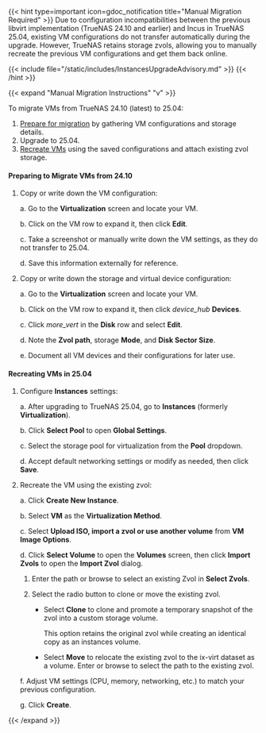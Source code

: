 &NewLine;

{{< hint type=important icon=gdoc_notification title="Manual Migration Required" >}}
Due to configuration incompatibilities between the previous libvirt implementation (TrueNAS 24.10 and earlier) and Incus in TrueNAS 25.04, existing VM configurations do not transfer automatically during the upgrade.
However, TrueNAS retains storage zvols, allowing you to manually recreate the previous VM configurations and get them back online.

{{< include file="/static/includes/InstancesUpgradeAdvisory.md" >}}
{{< /hint >}}

{{< expand "Manual Migration Instructions" "v" >}}

To migrate VMs from TrueNAS 24.10 (latest) to 25.04:

1. [Prepare for migration](#preparing-to-migrate-vms-from-2410) by gathering VM configurations and storage details.
2. Upgrade to 25.04.
3. [Recreate VMs](#recreating-vms-in-2504) using the saved configurations and attach existing zvol storage.

#### Preparing to Migrate VMs from 24.10

1. Copy or write down the VM configuration:

   a. Go to the **Virtualization** screen and locate your VM.

   b. Click on the VM row to expand it, then click <span class="iconify" data-icon="mdi:pencil"></span> **Edit**.

   c. Take a screenshot or manually write down the VM settings, as they do not transfer to 25.04.

   d. Save this information externally for reference.

2. Copy or write down the storage and virtual device configuration:

   a. Go to the **Virtualization** screen and locate your VM.

   b. Click on the VM row to expand it, then click <i class="material-icons" aria-hidden="true" title="Devices">device_hub</i> **Devices**.

   c. Click <i class="material-icons" aria-hidden="true" title="System Update">more_vert</i> in the **Disk** row and select **Edit**.

   d. Note the **Zvol path**, storage **Mode**, and **Disk Sector Size**.

   e. Document all VM devices and their configurations for later use.

#### Recreating VMs in 25.04

1. Configure **Instances** settings:

   a. After upgrading to TrueNAS 25.04, go to **Instances** (formerly **Virtualization**).

   b. Click **Select Pool** to open **Global Settings**.

   c. Select the storage pool for virtualization from the **Pool** dropdown.

   d. Accept default networking settings or modify as needed, then click **Save**.

2. Recreate the VM using the existing zvol:

   a. Click **Create New Instance**.

   b. Select **VM** as the **Virtualization Method**.

   c. Select **Upload ISO, import a zvol or use another volume** from **VM Image Options**.

   d. Click **Select Volume** to open the **Volumes** screen, then click **Import Zvols** to open the **Import Zvol** dialog.

      1. Enter the path or browse to select an existing Zvol in **Select Zvols**.

      2. Select the radio button to clone or move the existing zvol.

         - Select **Clone** to clone and promote a temporary snapshot of the zvol into a custom storage volume.

            This option retains the original zvol while creating an identical copy as an instances volume.

         - Select **Move** to relocate the existing zvol to the ix-virt dataset as a volume. Enter or browse to select the path to the existing zvol.

   f. Adjust VM settings (CPU, memory, networking, etc.) to match your previous configuration.

   g. Click **Create**.

{{< /expand >}}
